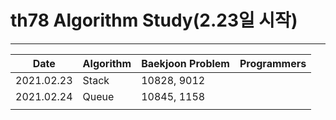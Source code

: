 # th78 Algorithm Study(2.23일 시작)

<hr>
 

| Date       | Algorithm | Baekjoon Problem | Programmers |
|------------|-----------|------------------|-------------|
| 2021.02.23 | Stack     | 10828, 9012      |             |
| 2021.02.24 | Queue     | 10845, 1158      |             |
|            |           |                  |             |

